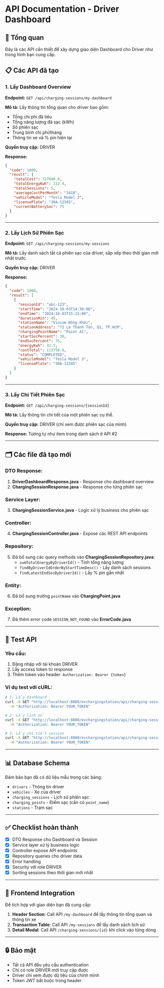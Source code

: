 # API Documentation - Driver Dashboard

## 🎯 Tổng quan
Đây là các API cần thiết để xây dựng giao diện Dashboard cho Driver như trong hình bạn cung cấp.

## 📋 Các API đã tạo

### 1. Lấy Dashboard Overview
**Endpoint:** `GET /api/charging-sessions/my-dashboard`

**Mô tả:** Lấy thông tin tổng quan cho driver bao gồm:
- Tổng chi phí đã tiêu
- Tổng năng lượng đã sạc (kWh)
- Số phiên sạc
- Trung bình chi phí/tháng
- Thông tin xe và % pin hiện tại

**Quyền truy cập:** DRIVER

**Response:**
```json
{
  "code": 1000,
  "result": {
    "totalCost": 727690.0,
    "totalEnergyKwh": 212.9,
    "totalSessions": 5,
    "averageCostPerMonth": "3418",
    "vehicleModel": "Tesla Model 3",
    "licensePlate": "30A-12345",
    "currentBatterySoc": 75
  }
}
```

---

### 2. Lấy Lịch Sử Phiên Sạc
**Endpoint:** `GET /api/charging-sessions/my-sessions`

**Mô tả:** Lấy danh sách tất cả phiên sạc của driver, sắp xếp theo thời gian mới nhất trước.

**Quyền truy cập:** DRIVER

**Response:**
```json
{
  "code": 1000,
  "result": [
    {
      "sessionId": "abc-123",
      "startTime": "2024-10-03T14:30:00",
      "endTime": "2024-10-03T15:15:00",
      "durationMin": 45,
      "stationName": "Vincom Đồng Khởi",
      "stationAddress": "72 Lê Thánh Tôn, Q1, TP.HCM",
      "chargingPointName": "Point A1",
      "startSocPercent": 30,
      "endSocPercent": 75,
      "energyKwh": 32.5,
      "costTotal": 113750.0,
      "status": "COMPLETED",
      "vehicleModel": "Tesla Model 3",
      "licensePlate": "30A-12345"
    }
  ]
}
```

---

### 3. Lấy Chi Tiết Phiên Sạc
**Endpoint:** `GET /api/charging-sessions/{sessionId}`

**Mô tả:** Lấy thông tin chi tiết của một phiên sạc cụ thể.

**Quyền truy cập:** DRIVER (chỉ xem được phiên sạc của mình)

**Response:** Tương tự như item trong danh sách ở API #2

---

## 🗂️ Các file đã tạo mới

### DTO Response:
1. **DriverDashboardResponse.java** - Response cho dashboard overview
2. **ChargingSessionResponse.java** - Response cho từng phiên sạc

### Service Layer:
3. **ChargingSessionService.java** - Logic xử lý business cho phiên sạc

### Controller:
4. **ChargingSessionController.java** - Expose các REST API endpoints

### Repository:
5. Đã bổ sung các query methods vào **ChargingSessionRepository.java**:
   - `sumTotalEnergyByDriverId()` - Tính tổng năng lượng
   - `findByDriverIdOrderByStartTimeDesc()` - Lấy danh sách sessions
   - `findLatestEndSocByDriverId()` - Lấy % pin gần nhất

### Entity:
6. Đã bổ sung trường `pointName` vào **ChargingPoint.java**

### Exception:
7. Đã thêm error code `SESSION_NOT_FOUND` vào **ErrorCode.java**

---

## 🧪 Test API

### Yêu cầu:
1. Đăng nhập với tài khoản DRIVER
2. Lấy access token từ response
3. Thêm token vào header: `Authorization: Bearer {token}`

### Ví dụ test với cURL:

```bash
# 1. Lấy dashboard
curl -X GET "http://localhost:8080/evchargingstation/api/charging-sessions/my-dashboard" \
  -H "Authorization: Bearer YOUR_TOKEN"

# 2. Lấy lịch sử
curl -X GET "http://localhost:8080/evchargingstation/api/charging-sessions/my-sessions" \
  -H "Authorization: Bearer YOUR_TOKEN"

# 3. Lấy chi tiết session
curl -X GET "http://localhost:8080/evchargingstation/api/charging-sessions/{sessionId}" \
  -H "Authorization: Bearer YOUR_TOKEN"
```

---

## 📊 Database Schema

Đảm bảo bạn đã có dữ liệu mẫu trong các bảng:
- `drivers` - Thông tin driver
- `vehicles` - Xe của driver
- `charging_sessions` - Lịch sử phiên sạc
- `charging_points` - Điểm sạc (cần có `point_name`)
- `stations` - Trạm sạc

---

## ✅ Checklist hoàn thành

- [x] DTO Response cho Dashboard và Session
- [x] Service layer xử lý business logic
- [x] Controller expose API endpoints
- [x] Repository queries cho driver data
- [x] Error handling
- [x] Security với role DRIVER
- [x] Sorting sessions theo thời gian mới nhất

---

## 🎨 Frontend Integration

Để tích hợp với giao diện bạn đã cung cấp:

1. **Header Section**: Call API `/my-dashboard` để lấy thông tin tổng quan và thông tin xe
2. **Transaction Table**: Call API `/my-sessions` để lấy danh sách lịch sử
3. **Detail Modal**: Call API `/charging-sessions/{id}` khi click vào từng dòng

---

## 🔒 Bảo mật

- Tất cả API đều yêu cầu authentication
- Chỉ có role DRIVER mới truy cập được
- Driver chỉ xem được dữ liệu của chính mình
- Token JWT bắt buộc trong header


